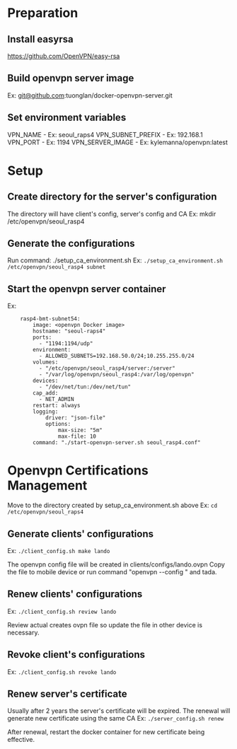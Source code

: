 # Preparation
## Install easyrsa
https://github.com/OpenVPN/easy-rsa

## Build openvpn server image
Ex: git@github.com:tuonglan/docker-openvpn-server.git

## Set environment variables
VPN_NAME - Ex: seoul_raps4
VPN_SUBNET_PREFIX - Ex: 192.168.1
VPN_PORT - Ex: 1194
VPN_SERVER_IMAGE - Ex: kylemanna/openvpn:latest

# Setup

## Create directory for the server's configuration
The directory will have client's config, server's config and CA
Ex: mkdir /etc/openvpn/seoul_rasp4

## Generate the configurations
Run command: ./setup_ca_environment.sh <config dir> <type>
Ex: `./setup_ca_environment.sh /etc/openvpn/seoul_rasp4 subnet`

## Start the openvpn server container
Ex:
```
    rasp4-bmt-subnet54:
        image: <openvpn Docker image>
        hostname: "seoul-raps4"
        ports: 
          - "1194:1194/udp"
        environment:
          - ALLOWED_SUBNETS=192.168.50.0/24;10.255.255.0/24
        volumes:
          - "/etc/openvpn/seoul_rasp4/server:/server"
          - "/var/log/openvpn/seoul_rasp4:/var/log/openvpn"
        devices:
          - "/dev/net/tun:/dev/net/tun"
        cap_add:
          - NET_ADMIN
        restart: always
        logging:
            driver: "json-file"
            options:
                max-size: "5m"
                max-file: 10
        command: "./start-openvpn-server.sh seoul_rasp4.conf"
```


# Openvpn Certifications Management
Move to the directory created by setup_ca_environment.sh above
Ex:
  `cd /etc/openvpn/seoul_raps4`

## Generate clients' configurations
Ex:
  `./client_config.sh make lando`

The openvpn config file will be created in clients/configs/lando.ovpn
Copy the file to mobile device or run command "openvpn --config <ovpn file>" and tada.

## Renew clients' configurations
Ex:
  `./client_config.sh review lando`

Review actual creates ovpn file so update the file in other device is necessary.

## Revoke client's configurations
Ex:
  `./client_config.sh revoke lando`

## Renew server's certificate
Usually after 2 years the server's certificate will be expired.
The renewal will generate new certificate using the same CA
Ex:
  `./server_config.sh renew`
  
After renewal, restart the docker container for new certificate being effective.


